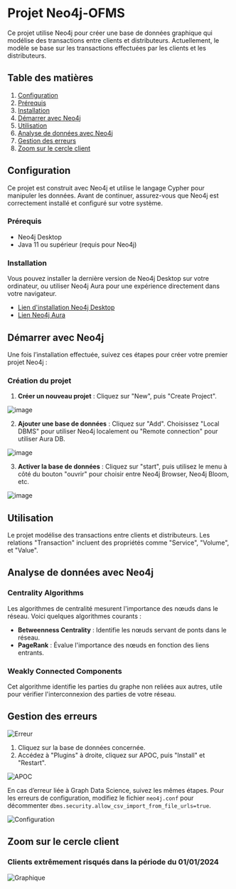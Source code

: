 
# Projet Neo4j-OFMS

Ce projet utilise Neo4j pour créer une base de données graphique qui modélise des transactions entre clients et distributeurs. Actuellement, le modèle se base sur les transactions effectuées par les clients et les distributeurs.

## Table des matières

1. [Configuration](#configuration)
2. [Prérequis](#prérequis)
3. [Installation](#installation)
4. [Démarrer avec Neo4j](#démarrer-avec-neo4j)
5. [Utilisation](#utilisation)
6. [Analyse de données avec Neo4j](#analyse-de-données-avec-neo4j)
7. [Gestion des erreurs](#gestion-des-erreurs)
8. [Zoom sur le cercle client](#zoom-sur-le-cercle-client)

## Configuration

Ce projet est construit avec Neo4j et utilise le langage Cypher pour manipuler les données. Avant de continuer, assurez-vous que Neo4j est correctement installé et configuré sur votre système.

### Prérequis

- Neo4j Desktop
- Java 11 ou supérieur (requis pour Neo4j)

### Installation

Vous pouvez installer la dernière version de Neo4j Desktop sur votre ordinateur, ou utiliser Neo4j Aura pour une expérience directement dans votre navigateur.

- [Lien d'installation Neo4j Desktop](https://neo4j.com/download/)
- [Lien Neo4j Aura](https://login.neo4j.com/u/login/identifier?state=hKFo2SBRZHhlUFQ5dXVyaWd4NkFwcVJYWnUtUm9TODZvYXNhbaFur3VuaXZlcnNhbC1sb2dpbqN0aWTZIHBuMFV1eFFhZjlhZ2docUE2R3puYkZOTXMzbTBlNXBSo2NpZNkgV1NMczYwNDdrT2pwVVNXODNnRFo0SnlZaElrNXpZVG8)

## Démarrer avec Neo4j

Une fois l’installation effectuée, suivez ces étapes pour créer votre premier projet Neo4j :

### Création du projet

1. **Créer un nouveau projet** : Cliquez sur "New", puis "Create Project".

![image](https://github.com/Superfadel0/Projet-Neo4j-OFMS/assets/126486272/99d5d21a-d851-4238-a9ea-5f69f79ceab7)

2. **Ajouter une base de données** : Cliquez sur "Add". Choisissez "Local DBMS" pour utiliser Neo4j localement ou "Remote connection" pour utiliser Aura DB.

![image](https://github.com/Superfadel0/Projet-Neo4j-OFMS/assets/126486272/41580665-db57-4571-9ee0-49ca15c3b41e)

3. **Activer la base de données** : Cliquez sur "start", puis utilisez le menu à côté du bouton "ouvrir" pour choisir entre Neo4j Browser, Neo4j Bloom, etc.

![image](https://github.com/Superfadel0/Projet-Neo4j-OFMS/assets/126486272/c765d3e0-d47a-4422-bebe-db1e19faf99b)

## Utilisation

Le projet modélise des transactions entre clients et distributeurs. Les relations "Transaction" incluent des propriétés comme "Service", "Volume", et "Value".

## Analyse de données avec Neo4j

### Centrality Algorithms

Les algorithmes de centralité mesurent l'importance des nœuds dans le réseau. Voici quelques algorithmes courants :

- **Betweenness Centrality** : Identifie les nœuds servant de ponts dans le réseau.
- **PageRank** : Évalue l'importance des nœuds en fonction des liens entrants.

### Weakly Connected Components

Cet algorithme identifie les parties du graphe non reliées aux autres, utile pour vérifier l'interconnexion des parties de votre réseau.

## Gestion des erreurs

![Erreur](https://github.com/Superfadel0/Projet-Neo4j-OFMS/assets/126486272/051a06e3-6abd-4c72-8a89-d93b7b69647c)

1. Cliquez sur la base de données concernée.
2. Accédez à "Plugins" à droite, cliquez sur APOC, puis "Install" et "Restart".

![APOC](https://github.com/Superfadel0/Projet-Neo4j-OFMS/assets/126486272/d088d6bf-7402-4958-83ab-d5eb2c569447)

En cas d’erreur liée à Graph Data Science, suivez les mêmes étapes. Pour les erreurs de configuration, modifiez le fichier `neo4j.conf` pour décommenter `dbms.security.allow_csv_import_from_file_urls=true`.

![Configuration](https://github.com/Superfadel0/Projet-Neo4j-OFMS/assets/126486272/f3436f2e-4c03-4239-93db-a0b0fb4d1adf)

## Zoom sur le cercle client

### Clients extrêmement risqués dans la période du 01/01/2024

![Graphique](https://github.com/Superfadel0/Projet-Neo4j-OFMS/assets/126486272/e0886775-dea8-4072-ae39-4a4052c8f6b5)
